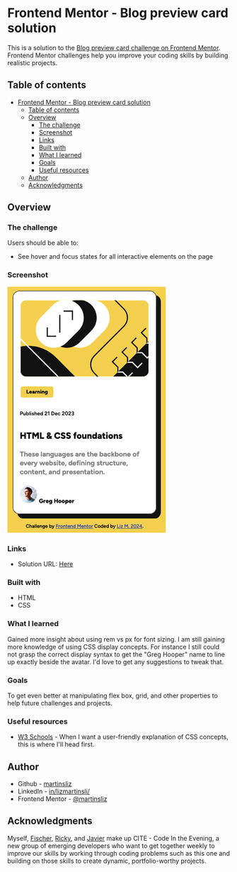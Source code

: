 # Frontend Mentor - Blog preview card solution

This is a solution to the [Blog preview card challenge on Frontend Mentor](https://www.frontendmentor.io/challenges/blog-preview-card-ckPaj01IcS). Frontend Mentor challenges help you improve your coding skills by building realistic projects. 

## Table of contents

- [Frontend Mentor - Blog preview card solution](#frontend-mentor---blog-preview-card-solution)
  - [Table of contents](#table-of-contents)
  - [Overview](#overview)
    - [The challenge](#the-challenge)
    - [Screenshot](#screenshot)
    - [Links](#links)
    - [Built with](#built-with)
    - [What I learned](#what-i-learned)
    - [Goals](#goals)
    - [Useful resources](#useful-resources)
  - [Author](#author)
  - [Acknowledgments](#acknowledgments)

## Overview

### The challenge

Users should be able to:

- See hover and focus states for all interactive elements on the page

### Screenshot

![Alt text](image-1.png)

### Links

- Solution URL: [Here](https://martinsliz.github.io/blog-preview-card-main/)

### Built with

- HTML
- CSS
  

### What I learned

Gained more insight about using rem vs px for font sizing. I am still gaining more knowledge of using CSS display concepts. For instance I still could not grasp the correct display syntax to get the "Greg Hooper" name to line up exactly beside the avatar. I'd love to get any suggestions to tweak that.

### Goals

To get even better at manipulating flex box, grid, and other properties to help future challenges and projects.

### Useful resources

- [W3 Schools](https://www.w3schools.com/) - When I want a user-friendly explanation of CSS concepts, this is where I'll head first.

## Author

- Github - [martinsliz](https://github.com/martinsliz)
- LinkedIn - [in/lizmartinsli/](https://www.linkedin.com/in/lizmartinsli/)
- Frontend Mentor - [@martinsliz](https://www.frontendmentor.io/profile/martinsliz)

## Acknowledgments

Myself, [Fischer](https://github.com/jfcode101/jfcode101), [Ricky](https://github.com/ironest), and [Javier](https://www.linkedin.com/in/javier-liz-0955ba24/) make up CITE - Code In the Evening, a new group of emerging developers who want to get together weekly to improve our skills by working through coding problems such as this one and building on those skills to create dynamic, portfolio-worthy projects.